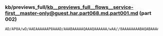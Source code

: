 ### kb/previews_full/kb__previews_full__flows__service-first__master-only@guest.har.part068.md.part001.md (part 002)

```md
AD/AP8A/wD/AAEAAAAAAP8AAAD/AAABAAAAAQAAAQAAAAAA/wAA//8AAAAAAAABAQABAAAAAAD/AP///wAAAAAAAAAAAAE
```

```
